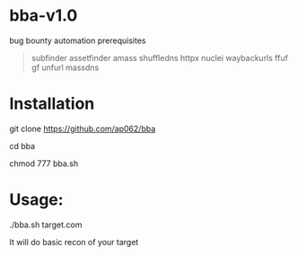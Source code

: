 # bba-v1.0
bug bounty automation 
prerequisites
 > subfinder
 > assetfinder
 > amass
 > shuffledns
 > httpx
 > nuclei
 > waybackurls
 > ffuf
 > gf 
 > unfurl
 > massdns
 
 
<h1>Installation </h1> 

git clone  https://github.com/ap062/bba    

cd  bba

chmod 777 bba.sh


<h1> Usage: </h1>
  ./bba.sh target.com
  
  
  It will do basic recon of your target 
